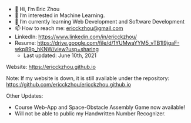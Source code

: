 - 👋 Hi, I’m Eric Zhou
- 👀 I’m interested in Machine Learning.
- 🌱 I’m currently learning Web Development and Software Development
- 📫 How to reach me: ericckzhou@gmail.com
- LinkedIn: https://www.linkedin.com/in/ericckzhou/
- Resume: https://drive.google.com/file/d/1YUMwaYYM5_vTB1I9jgaF-wkp89p_hKNW/view?usp=sharing
  - Last updated: June 10th, 2021

Website: https://ericckzhou.github.io

Note: If my website is down, it is still available under the repository: https://github.com/ericckzhou/ericckzhou.github.io


Other Updates:
- Course Web-App and Space-Obstacle Assembly Game now available!
- Will not be able to public my Handwritten Number Recognizer.
<!---
ericckzhou/ericckzhou is a ✨ special ✨ repository because its `README.md` (this file) appears on your GitHub profile.
You can click the Preview link to take a look at your changes.
--->
